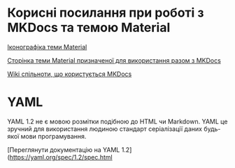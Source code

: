 # Корисні посилання при роботі з MKDocs та темою Material 

[Іконографіка теми Material](https://material.io/tools/icons/?style=baseline)

[Сторінка теми Material призначеної для використання разом з MKDocs](https://squidfunk.github.io/mkdocs-material/)

[Wiki спільноти, що користується MKDocs](https://github.com/mkdocs/mkdocs/wiki/MkDocs-Themes)

# YAML

YAML 1.2 не є мовою розмітки подібною до HTML чи Markdown. YAML це зручний для використання людиною стандарт серіалізації даних будь-якої мови програмування.  

[Переглянути документацію на YAML 1.2](https://yaml.org/spec/1.2/spec.html
